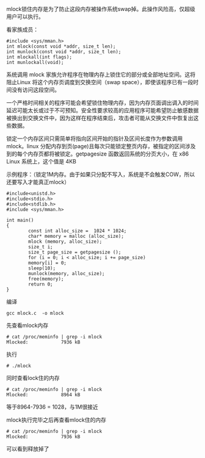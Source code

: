 mlock锁住内存是为了防止这段内存被操作系统swap掉。此操作风险高，仅超级用户可以执行。

看家族成员：

```
#include <sys/mman.h>
int mlock(const void *addr, size_t len);
int munlock(const void *addr, size_t len);
int mlockall(int flags);
int munlockall(void);
```

系统调用 mlock 家族允许程序在物理内存上锁住它的部分或全部地址空间。这将阻止Linux 将这个内存页调度到交换空间（swap space），即使该程序已有一段时间没有访问这段空间。

一个严格时间相关的程序可能会希望锁住物理内存，因为内存页面调出调入的时间延迟可能太长或过于不可预知。安全性要求较高的应用程序可能希望防止敏感数据被换出到交换文件中，因为这样在程序结束后，攻击者可能从交换文件中恢复出这些数据。

锁定一个内存区间只需简单将指向区间开始的指针及区间长度作为参数调用 mlock。linux 分配内存到页(page)且每次只能锁定整页内存，被指定的区间涉及到的每个内存页都将被锁定。getpagesize 函数返回系统的分页大小，在 x86 Linux 系统上，这个值是 4KB

示例程序：（锁定1M内存。由于如果只分配不写入，系统是不会触发COW，所以还要写入才能真正mlock）

```
#include<unistd.h>
#include<stdio.h>
#include<stdlib.h>
#include <sys/mman.h>

int main()
{
        const int alloc_size =  1024 * 1024;
        char* memory = malloc (alloc_size);
        mlock (memory, alloc_size);
        size_t i;
        size_t page_size = getpagesize ();
        for (i = 0; i < alloc_size; i += page_size)
        memory[i] = 0;
        sleep(10);
        munlock(memory, alloc_size);
        free(memory);
        return 0;
}
```

编译

```
gcc mlock.c  -o mlock
```

先查看mlock内存

```
# cat /proc/meminfo | grep -i mlock
Mlocked:            7936 kB

```

执行

```
# ./mlock
```

同时查看lock住的内存

```
# cat /proc/meminfo | grep -i mlock
Mlocked:            8964 kB

```

等于8964-7936 = 1028，与1M很接近

mlock执行完毕之后再查看mlock住的内存

```
# cat /proc/meminfo | grep -i mlock
Mlocked:            7936 kB

```

可以看到释放掉了